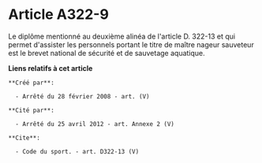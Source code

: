 # Article A322-9

Le diplôme mentionné au deuxième alinéa de l'article D. 322-13 et qui permet d'assister les personnels portant le titre de
maître nageur sauveteur est le brevet national de sécurité et de sauvetage aquatique.

**Liens relatifs à cet article**

	**Créé par**:

	  - Arrêté du 28 février 2008 - art. (V)

	**Cité par**:

	  - Arrêté du 25 avril 2012 - art. Annexe 2 (V)

	**Cite**:

	  - Code du sport. - art. D322-13 (V)
